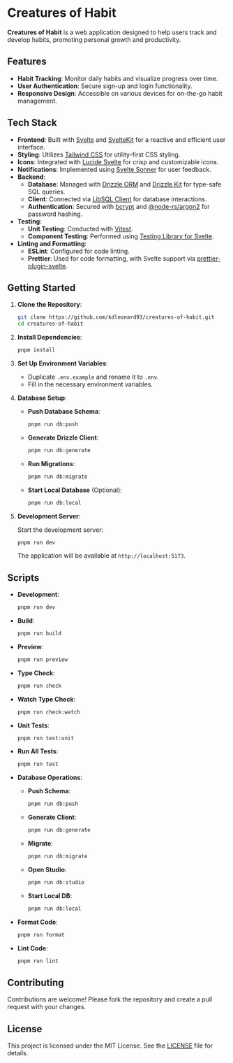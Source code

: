 # Creatures of Habit

**Creatures of Habit** is a web application designed to help users track and develop habits, promoting personal growth and productivity.

## Features

- **Habit Tracking**: Monitor daily habits and visualize progress over time.
- **User Authentication**: Secure sign-up and login functionality.
- **Responsive Design**: Accessible on various devices for on-the-go habit management.

## Tech Stack

- **Frontend**: Built with [Svelte](https://svelte.dev/) and [SvelteKit](https://kit.svelte.dev/) for a reactive and efficient user interface.
- **Styling**: Utilizes [Tailwind CSS](https://tailwindcss.com/) for utility-first CSS styling.
- **Icons**: Integrated with [Lucide Svelte](https://lucide.dev/) for crisp and customizable icons.
- **Notifications**: Implemented using [Svelte Sonner](https://github.com/robbrazier/svelte-sonner) for user feedback.
- **Backend**:
  - **Database**: Managed with [Drizzle ORM](https://orm.drizzle.team/) and [Drizzle Kit](https://github.com/drizzle-team/drizzle-kit) for type-safe SQL queries.
  - **Client**: Connected via [LibSQL Client](https://github.com/libsql/libsql-client) for database interactions.
  - **Authentication**: Secured with [bcrypt](https://www.npmjs.com/package/bcrypt) and [@node-rs/argon2](https://github.com/napi-rs/node-rs/tree/main/packages/argon2) for password hashing.
- **Testing**:
  - **Unit Testing**: Conducted with [Vitest](https://vitest.dev/).
  - **Component Testing**: Performed using [Testing Library for Svelte](https://testing-library.com/docs/svelte-testing-library/intro/).
- **Linting and Formatting**:
  - **ESLint**: Configured for code linting.
  - **Prettier**: Used for code formatting, with Svelte support via [prettier-plugin-svelte](https://github.com/sveltejs/prettier-plugin-svelte).

## Getting Started

1. **Clone the Repository**:

   ```bash
   git clone https://github.com/kdleonard93/creatures-of-habit.git
   cd creatures-of-habit
   ```

2. **Install Dependencies**:

   ```bash
   pnpm install
   ```

3. **Set Up Environment Variables**:

   - Duplicate `.env.example` and rename it to `.env`.
   - Fill in the necessary environment variables.

4. **Database Setup**:

   - **Push Database Schema**:

     ```bash
     pnpm run db:push
     ```

   - **Generate Drizzle Client**:

     ```bash
     pnpm run db:generate
     ```

   - **Run Migrations**:

     ```bash
     pnpm run db:migrate
     ```

   - **Start Local Database** (Optional):

     ```bash
     pnpm run db:local
     ```

5. **Development Server**:

   Start the development server:

   ```bash
   pnpm run dev
   ```

   The application will be available at `http://localhost:5173`.

## Scripts

- **Development**:

  ```bash
  pnpm run dev
  ```

- **Build**:

  ```bash
  pnpm run build
  ```

- **Preview**:

  ```bash
  pnpm run preview
  ```

- **Type Check**:

  ```bash
  pnpm run check
  ```

- **Watch Type Check**:

  ```bash
  pnpm run check:watch
  ```

- **Unit Tests**:

  ```bash
  pnpm run test:unit
  ```

- **Run All Tests**:

  ```bash
  pnpm run test
  ```

- **Database Operations**:

  - **Push Schema**:

    ```bash
    pnpm run db:push
    ```

  - **Generate Client**:

    ```bash
    pnpm run db:generate
    ```

  - **Migrate**:

    ```bash
    pnpm run db:migrate
    ```

  - **Open Studio**:

    ```bash
    pnpm run db:studio
    ```

  - **Start Local DB**:

    ```bash
    pnpm run db:local
    ```

- **Format Code**:

  ```bash
  pnpm run format
  ```

- **Lint Code**:

  ```bash
  pnpm run lint
  ```

## Contributing

Contributions are welcome! Please fork the repository and create a pull request with your changes.

## License

This project is licensed under the MIT License. See the [LICENSE](LICENSE) file for details.
